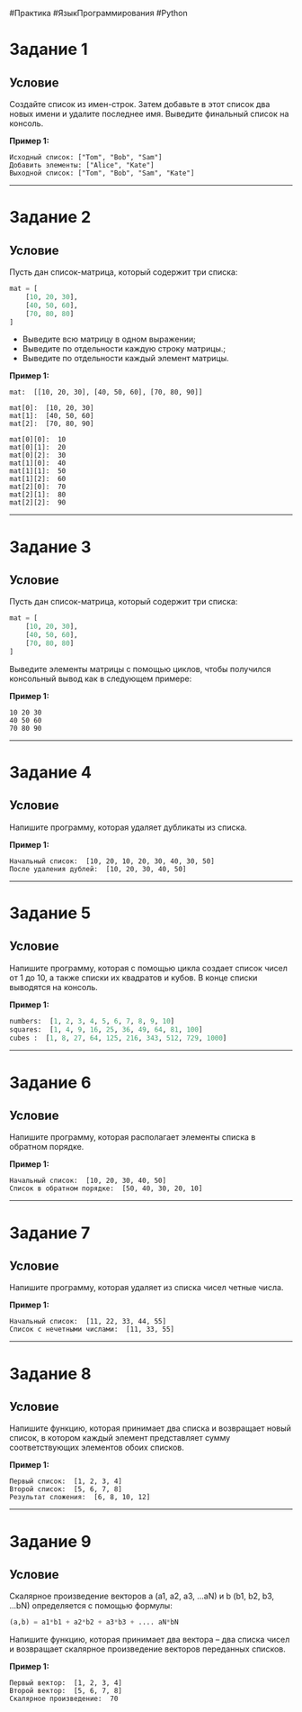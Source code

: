 #Практика #ЯзыкПрограммирования #Python 

# Задание 1
## Условие

Создайте список из имен-строк. Затем добавьте в этот список два новых имени и удалите последнее имя. Выведите финальный список на консоль.

**Пример 1:**

```
Исходный список: ["Tom", "Bob", "Sam"]
Добавить элементы: ["Alice", "Kate"]
Выходной список: ["Tom", "Bob", "Sam", "Kate"]
```

---
# Задание 2
## Условие

Пусть дан список-матрица, который содержит три списка:

```python
mat = [
    [10, 20, 30],
    [40, 50, 60],
    [70, 80, 80]
]
```

- Выведите всю матрицу в одном выражении;
- Выведите по отдельности каждую строку матрицы.;
- Выведите по отдельности каждый элемент матрицы.

**Пример 1:**

```
mat:  [[10, 20, 30], [40, 50, 60], [70, 80, 90]]

mat[0]:  [10, 20, 30]
mat[1]:  [40, 50, 60]
mat[2]:  [70, 80, 90]

mat[0][0]:  10
mat[0][1]:  20
mat[0][2]:  30
mat[1][0]:  40
mat[1][1]:  50
mat[1][2]:  60
mat[2][0]:  70
mat[2][1]:  80
mat[2][2]:  90
```

---
# Задание 3
## Условие

Пусть дан список-матрица, который содержит три списка:

```python
mat = [
    [10, 20, 30],
    [40, 50, 60],
    [70, 80, 80]
]
```

Выведите элементы матрицы с помощью циклов, чтобы получился консольный вывод как в следующем примере:

**Пример 1:**

```
10 20 30
40 50 60
70 80 90
```

---
# Задание 4 
## Условие

Напишите программу, которая удаляет дубликаты из списка.

**Пример 1:**

```
Начальный список:  [10, 20, 10, 20, 30, 40, 30, 50]
После удаления дублей:  [10, 20, 30, 40, 50]
```

---
# Задание 5
## Условие

Напишите программу, которая с помощью цикла создает список чисел от 1 до 10, а также списки их квадратов и кубов. В конце списки выводятся на консоль.

**Пример 1:**

```python
numbers:  [1, 2, 3, 4, 5, 6, 7, 8, 9, 10]
squares:  [1, 4, 9, 16, 25, 36, 49, 64, 81, 100]
cubes :  [1, 8, 27, 64, 125, 216, 343, 512, 729, 1000]
```

---
# Задание 6
## Условие

Напишите программу, которая располагает элементы списка в обратном порядке.

**Пример 1:**

```
Начальный список:  [10, 20, 30, 40, 50]
Список в обратном порядке:  [50, 40, 30, 20, 10]
```

---
# Задание 7 
## Условие

Напишите программу, которая удаляет из списка чисел четные числа.

**Пример 1:**

```
Начальный список:  [11, 22, 33, 44, 55]
Список с нечетными числами:  [11, 33, 55]
```

---
# Задание 8
## Условие

Напишите функцию, которая принимает два списка и возвращает новый список, в котором каждый элемент представляет сумму соответствующих элементов обоих списков.

**Пример 1:**

```
Первый список:  [1, 2, 3, 4]
Второй список:  [5, 6, 7, 8]
Результат сложения:  [6, 8, 10, 12]
```

---
# Задание 9

## Условие

Скалярное произведение векторов a (a1, a2, a3, ...aN) и b (b1, b2, b3, ...bN) определяется с помощью формулы:

```python
(a,b) = a1*b1 + a2*b2 + a3*b3 + .... aN*bN
```

Напишите функцию, которая принимает два вектора – два списка чисел и возвращает скалярное произведение векторов переданных списков.

**Пример 1:**

```
Первый вектор:  [1, 2, 3, 4]
Второй вектор:  [5, 6, 7, 8]
Скалярное произведение:  70
```
